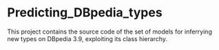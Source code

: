 # Predicting_DBpedia_types

This project contains the source code of the set of models for inferrying new types on DBpedia 3.9, exploiting its class hierarchy.

